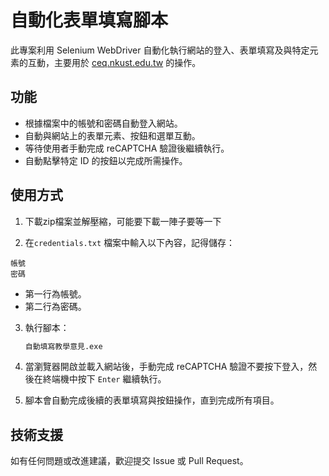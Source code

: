 # 自動化表單填寫腳本

此專案利用 Selenium WebDriver 自動化執行網站的登入、表單填寫及與特定元素的互動，主要用於 [ceq.nkust.edu.tw](https://ceq.nkust.edu.tw/) 的操作。

## 功能
- 根據檔案中的帳號和密碼自動登入網站。
- 自動與網站上的表單元素、按鈕和選單互動。
- 等待使用者手動完成 reCAPTCHA 驗證後繼續執行。
- 自動點擊特定 ID 的按鈕以完成所需操作。

## 使用方式

1.  下載zip檔案並解壓縮，可能要下載一陣子要等一下

2.  在`credentials.txt` 檔案中輸入以下內容，記得儲存：
   ```
   帳號
   密碼
   ```
   - 第一行為帳號。
   - 第二行為密碼。

3. 執行腳本：
   ```bash
   自動填寫教學意見.exe
   ```

4. 當瀏覽器開啟並載入網站後，手動完成 reCAPTCHA 驗證不要按下登入，然後在終端機中按下 `Enter` 繼續執行。

5. 腳本會自動完成後續的表單填寫與按鈕操作，直到完成所有項目。

## 技術支援
如有任何問題或改進建議，歡迎提交 Issue 或 Pull Request。
